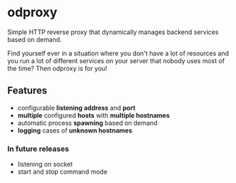 # odproxy

Simple HTTP reverse proxy that dynamically manages backend services based on demand. 

Find yourself ever in a situation where you don't have a lot of resources and you run a lot of different services on your server that nobody uses most of the time? Then odproxy is for you!

## Features

- configurable **listening address** and **port**
- **multiple** configured **hosts** with **multiple hostnames**
- automatic process **spawning** based on demand
- **logging** cases of **unknown hostnames**

### In future releases

- listening on socket
- start and stop command mode